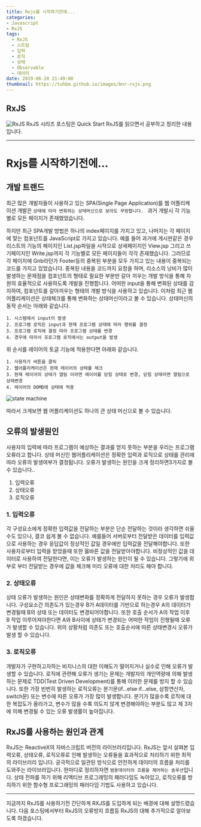 ```yaml
---
title: Rxjs를 시작하기전에...
categories: 
- Javascript
- RxJS
tags:
  - RxJS
  - 스트림
  - 입력
  - 로직
  - 상태
  - Observable
  - 데이터
date: 2019-06-28 21:49:08
thumbnail: https://tuhbm.github.io/images/bnr-rxjs.png
---
```


## RxJS
![RxJS](https://tuhbm.github.io/images/bnr-rxjs.png)
RxJS 시리즈 포스팅은 Quick Start RxJS를 읽으면서 공부하고 정리한 내용입니다.
******
# Rxjs를 시작하기전에...

## 개발 트랜드
최근 많은 개발자들이 사용하고 있는 SPA(Single Page Application)를 웹 어플리케이션 개발은 `상태에 따라 변화하는 상태머신으로 보아도 무방합니다. `
과거 개발시 각 기능별로 모든 페이지가 존재했었습니다.
<!-- more -->
하지만 최근 SPA개발 방법은 하나의 index페이지를 가지고 있고, 나머지는 각 페이지에 맞는 컴포넌트를 JavaScript로 가지고 있습니다.
예를 들어 과거에 게시판같은 경우  리스트의 기능의 페이지인 List.jsp파일을 시작으로 상세페이지인 View.jsp 그리고 쓰기페이지인 Write.jsp까지 각 기능별로 모든 페이지들이 각각 존재했습니다. 
그러므로 각 페이지에 Gnb라던가 Footer등의 중복된 부분을 모두 가지고 있는 내용이 중복되는 코드를 가지고 있었습니다.
중복된 내용을 코드까지 요청을 하며, 리소스의 낭비가 많이 발생하는 문제점을 컴포넌트의 형태로 필요한 부분만 갈아 끼우는 개발 방식을 통해 자원의 효율적으로 사용하도록 개발을 진행합니다.
어떠한 input을 통해 변화된 상태를 감지하여, 컴포넌트를 갈아끼우는 형태의 개발 방식을 사용하고 있습니다.
이처럼 최근 웹 어플리케이션은 상태체크를 통해 변화하는 상태머신이라고 볼 수 있습니다.
상태머신의 동작 순서는 아래와 같습니다.
````
1. 시스템에서 input이 발생
2. 프로그램 로직은 input과 현재 프로그램 상태에 따라 행위를 결정
3. 프로그램 로직에 결정 따라 프로그램 상태를 변경
4. 경우에 따라서 프로그램 로직에서는 output을 발생
````
위 순서를 레이어의 토글 기능에 적용한다면 아래와 같습니다.
````
1. 사용자가 버튼을 클릭
2. 웹어플리케이션은 현재 레이어의 상태를 체크
3. 현제 레이어의 상태가 열림 이라면 레이어를 닫힘 상태로 변경, 닫힘 상태라면 열림으로 상태변경
4. 레이어의 DOMD에 상태에 적용
````
![state machine](https://tuhbm.github.io/images/rxjs/state-machine-diagram-example.png)

따라서 크게보면 웹 어플리케이션도 하나의 큰 상태 머신으로 볼 수 있습니다.

## 오류의 발생원인
사용자의 입력에 따라 프로그램이 예상하는 결과를 얻지 못하는 부분을 우리는 프로그램 오류라고 합니다.
상태 머신인 웹어플리케이션은 정확한 입력과 로직으로 상태를 관리에 따라 오류의 발생여부가 결정됩니다.
오류가 발생하는 원인을 크게 정리하면3가지로 볼 수 있습니다..
1. 입력오류
2. 상태오류
3. 로직오류

### 1. 입력오류
각 구성요소에게 정확한 입력값을 전달하는 부분은 단순 전달하는 것이라 생각하면 쉬울 수도 있으나, 결코 쉽게 볼 수 없습니다.
예를들어 서버로부터 전달받은 데이터를 입력값으로 사용하는 경우 응답값이 정상적인 값일 경우에만 입력값을 전달해야합니다. 또한 사용자로부터 입력을 받았을때 또한 옳바른 값을 전달받아야합니다.
비정상적인 값을 데이터로 사용하여 전달한다면, 이는 오류가 발생하는 원인이 될 수 있습니다.
그렇기에 외부로 부터 전달받는 경우에 값을 체크해 미리 오류에 대한 처리도 해야 합니다.

### 2. 상태오류
상태 오류가 발생하는 원인은 상태변화를 정확하게 전달하지 못하는 경우 오류가 발생합니다.
구성요소간 의존도가 있는경우 B가 A데이터를 기반으로 하는경우 A의 데이터가 변경될때 B의 상태 또는 데이터도 변경되어야합니다.
또한 호출 순서가 A의 작업 이후 B 작업 이루어져야한다면  A와 B사이에 상태가 변경되는 어떠한 작업이 진행될때 오류가 발생할 수 있습니다.
위의 상황처럼 의존도 또는 호출순서에 따른 상태변경시 오류가 발생 할 수 있습니다.

### 3. 로직오류
개발자가 구현하고자하는 비지니스의 대한 이해도가 떨어지거나 실수로 인해 오류가 발생할 수 있습니다.
로직에 관련해 오류가 생기는 문제는 개발자의 개인역량에 의해 발생하는 문제로 TDD(Test Driven Development)를 통해 이러한 문제를 방지 할 수 있습니다.
또한 가장 빈번히 발생하는 로직오류는 분기문(if...else if...else, 삼항연산자, switch문) 또는 변수에 따른 오류가 가장 많이 발생합니다.
분기가 많을수록 로직에 대한 복잡도가 올라가고, 변수가 많을 수록 의도치 않게 변경해야하는 부분도 많고 제 3자에 의해 변경될 수 있는 오류 발생률이 높아집니다.

## RxJS를 사용하는 원인과 관계
RxJS는 ReactiveX의 자바스크립트 버전의 라이브러리입니다. RxJS는 앞서 살펴본 입력오류, 상태오류, 로직오류로 인해 발생하는 오류들을 효과적으로 처리하기 위한 최적의 라이브러리 입니다.
궁극적으로 일관된 방식으로 안전하게 데이터의 흐름을 처리를 도와주는 라이브러입니다.
한마디로 정리하자면 `범용데이터의 흐름을 제어하는 솔루션`입니다.
상태 전파를 하기 위해 리액티브 프로그래밍의 패러다임도 녹아있고, 로직오류를 방지하기 위한 함수형 프로그래밍의 패러다임 기법도 사용하고 있습니다.

*****
지금까지 RxJS를 사용하기전 간단하게 RXJS를 도입하게 되는 배경에 대해 설명드렸습니다.
다음 포스팅에서부터 RxJS의 오류방지 흐름등 RxJS의 대해 추가적으로 알아보도록 하겠습니다.

